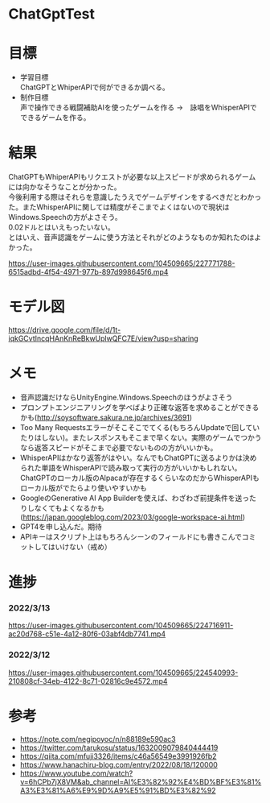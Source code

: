 # ChatGptTest  
# 目標  
- 学習目標  
ChatGPTとWhiperAPIで何ができるか調べる。
- 制作目標  
声で操作できる戦闘補助AIを使ったゲームを作る →　詠唱をWhisperAPIでできるゲームを作る。  

# 結果　
ChatGPTもWhiperAPIもリクエストが必要な以上スピードが求められるゲームには向かなそうなことが分かった。    
今後利用する際はそれらを意識したうえでゲームデザインをするべきだとわかった。またWhisperAPIに関しては精度がそこまでよくはないので現状はWindows.Speechの方がよさそう。  
0.02ドルとはいえもったいない。  
とはいえ、音声認識をゲームに使う方法とそれがどのようなものか知れたのはよかった。



https://user-images.githubusercontent.com/104509665/227771788-6515adbd-4f54-4971-977b-897d998645f6.mp4



# モデル図
https://drive.google.com/file/d/1t-iqkGCvtIncqHAnKnReBkwUplwQFC7E/view?usp=sharing

# メモ  
- 音声認識だけならUnityEngine.Windows.Speechのほうがよさそう
- プロンプトエンジニアリングを学べばより正確な返答を求めることができるかも(http://soysoftware.sakura.ne.jp/archives/3691)
- Too Many Requestsエラーがそこそこでてくる(もちろんUpdateで回していたりはしない)。またレスポンスもそこまで早くない。実際のゲームでつかうなら返答スピードがそこまで必要でないものの方がいいかも。
- WhisperAPIはかなり返答がはやい。なんでもChatGPTに送るよりかは決められた単語をWhisperAPIで読み取って実行の方がいいかもしれない。 ChatGPTのローカル版のAlpacaが存在するくらいなのだからWhisperAPIもローカル版がでたらより使いやすいかも
- GoogleのGenerative AI App Builderを使えば、わざわざ前提条件を送ったりしなくてもよくなるかも(https://japan.googleblog.com/2023/03/google-workspace-ai.html)
- GPT4を申し込んだ。期待
- APIキーはスクリプト上はもちろんシーンのフィールドにも書きこんでコミットしてはいけない（戒め） 

# 進捗  
### 2022/3/13


https://user-images.githubusercontent.com/104509665/224716911-ac20d768-c51e-4a12-80f6-03abf4db7741.mp4


### 2022/3/12


https://user-images.githubusercontent.com/104509665/224540993-210808cf-34eb-4122-8c71-02816c9e4572.mp4



# 参考
- https://note.com/negipoyoc/n/n88189e590ac3
- https://twitter.com/tarukosu/status/1632009079840444419  
- https://qiita.com/mfuji3326/items/c46a56549e3991926fb2  
- https://www.hanachiru-blog.com/entry/2022/08/18/120000  
- https://www.youtube.com/watch?v=6hCPb7jX8VM&ab_channel=AI%E3%82%92%E4%BD%BF%E3%81%A3%E3%81%A6%E9%9D%A9%E5%91%BD%E3%82%92

